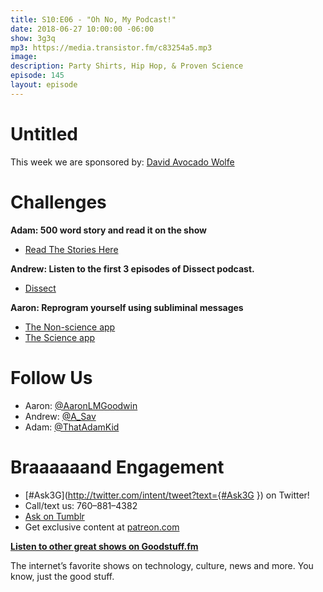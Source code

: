 ```yaml
---
title: S10:E06 - "Oh No, My Podcast!"
date: 2018-06-27 10:00:00 -06:00
show: 3g3q
mp3: https://media.transistor.fm/c83254a5.mp3
image: 
description: Party Shirts, Hip Hop, & Proven Science
episode: 145
layout: episode
---
```


# Untitled

This week we are sponsored by: [David Avocado Wolfe](http://dobyfriday.com/19)

# Challenges

**Adam: 500 word story and read it on the show**

- [Read The Stories Here](http://bit.ly/2lmnTTG)

**Andrew: Listen to the first 3 episodes of Dissect podcast.**

- [Dissect](https://dissectpodcast.com/)

**Aaron: Reprogram yourself using subliminal messages**

- [The Non-science app](http://www.mindofwinner.com/subliminal-messages/)
- [The Science app](https://apple.co/2liD3ZQ)

# Follow Us

- Aaron: [@AaronLMGoodwin](http://twitter.com/aaronlmgoodwin)
- Andrew: [@A_Sav](http://twitter.com/a_sav)
- Adam: [@ThatAdamKid](http://twitter.com/thatadamkid)

# Braaaaaand Engagement

- [#Ask3G](http://twitter.com/intent/tweet?text={#Ask3G }) on Twitter!
- Call/text us: 760–881–4382
- [Ask on Tumblr](http://3g3q.co/ask)
- Get exclusive content at [patreon.com](http://www.patreon.com/3g3q)

**[Listen to other great shows on Goodstuff.fm](http://goodstuff.fm/)**

The internet’s favorite shows on technology, culture, news and more. You know, just the good stuff.